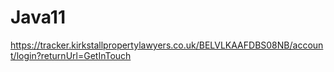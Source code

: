 # Java11

https://tracker.kirkstallpropertylawyers.co.uk/BELVLKAAFDBS08NB/account/login?returnUrl=GetInTouch
